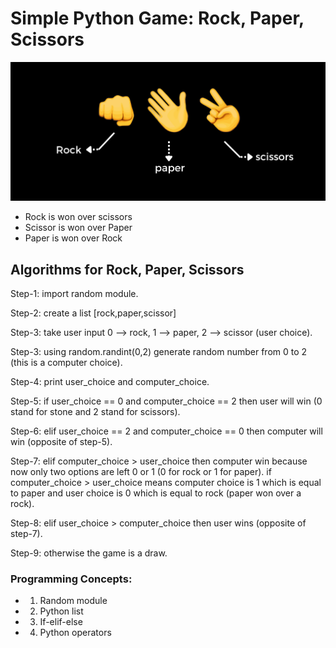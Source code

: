 # Simple Python Game: Rock, Paper, Scissors

<img src="rock-paper-scissors.png" alt="Rock Paper Scissors" title="Rock Paper Scissors Game">

- Rock is won over scissors
- Scissor is won over Paper
- Paper is won over Rock

## Algorithms for Rock, Paper, Scissors

Step-1: import random module.

Step-2: create a list [rock,paper,scissor]

Step-3: take user input 0 --> rock, 1 --> paper, 2 --> scissor (user choice).

Step-3: using random.randint(0,2) generate random number from 0 to 2 (this is a computer choice).

Step-4: print user_choice and computer_choice.

Step-5: if user_choice == 0 and computer_choice == 2 then user will win (0 stand for stone and 2 stand for scissors).

Step-6: elif user_choice == 2 and computer_choice == 0 then computer will win (opposite of step-5).

Step-7: elif computer_choice > user_choice then computer win because now only two options are left 0 or 1 (0 for rock or 1 for paper). if computer_choice > user_choice means computer choice is 1 which is equal to paper and user choice is 0 which is equal to rock (paper won over a rock).

Step-8: elif user_choice > computer_choice then user wins (opposite of step-7).

Step-9: otherwise the game is a draw.


### Programming Concepts: 

- 1. Random module
- 2. Python list
- 3. If-elif-else
- 4. Python operators 

